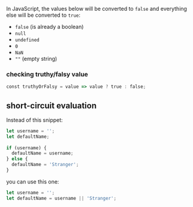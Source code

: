 In JavaScript, the values below will be converted to `false` and everything else will be converted to `true`:
-   `false` (is already a boolean)
-   `null`
-   `undefined`
-   `0`
-   `NaN`
-   `""` (empty string)

### checking truthy/falsy value

```js
const truthyOrFalsy = value => value ? true : false;
```

## short-circuit evaluation

Instead of this snippet:
```js
let username = '';
let defaultName;
 
if (username) {
  defaultName = username;
} else {
  defaultName = 'Stranger';
}
```

you can use this one:
```js
let username = '';
let defaultName = username || 'Stranger';
```
